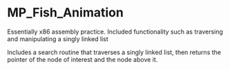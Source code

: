 # MP_Fish_Animation
Essentially x86 assembly practice. Included functionality such as traversing and manipulating a singly linked list

Includes a search routine that traverses a singly linked list, then returns the pointer of the node of interest and the
node above it.
